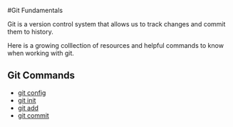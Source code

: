 #Git Fundamentals

Git is a version control system that allows us to track changes and commit them to history.

Here is a growing colllection of resources and helpful commands to know when working with git.

## Git Commands
- [git config](./commands/Config.md)
- [git init](./commands/Init.md)
- [git add](./commands/Add.md)
- [git commit](./commands/Commit.md)